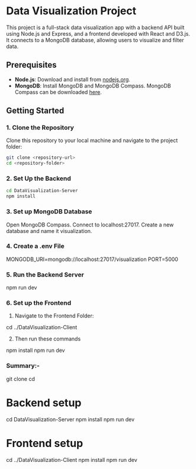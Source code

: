 # Data Visualization Project

This project is a full-stack data visualization app with a backend API built using Node.js and Express, and a frontend developed with React and D3.js. It connects to a MongoDB database, allowing users to visualize and filter data.

## Prerequisites

- **Node.js**: Download and install from [nodejs.org](https://nodejs.org/).
- **MongoDB**: Install MongoDB and MongoDB Compass. MongoDB Compass can be downloaded [here](https://www.mongodb.com/products/compass).

## Getting Started

### 1. Clone the Repository

Clone this repository to your local machine and navigate to the project folder:

```bash
git clone <repository-url>
cd <repository-folder>

```

### 2. Set Up the Backend

```bash
cd DataVisualization-Server
npm install

```

### 3. Set up MongoDB Database

Open MongoDB Compass.
Connect to localhost:27017.
Create a new database and name it visualization.

### 4. Create a .env File

MONGODB_URI=mongodb://localhost:27017/visualization
PORT=5000

### 5. Run the Backend Server

npm run dev

### 6. Set up the Frontend

1. Navigate to the Frontend Folder:

cd ../DataVisualization-Client

2. Then run these commands

npm install
npm run dev

### Summary:-

git clone <repository-url>
cd <repository-folder>

# Backend setup

cd DataVisualization-Server
npm install
npm run dev

# Frontend setup

cd ../DataVisualization-Client
npm install
npm run dev
